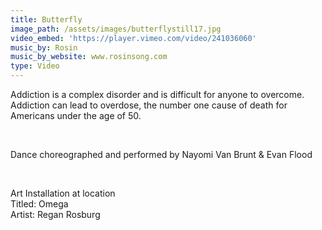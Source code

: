 ```yaml
---
title: Butterfly
image_path: /assets/images/butterflystill17.jpg
video_embed: 'https://player.vimeo.com/video/241036060'
music_by: Rosin
music_by_website: www.rosinsong.com
type: Video
---
```



Addiction is a complex disorder and is difficult for anyone to overcome. Addiction can lead to overdose, the number one cause of death for Americans under the age of 50.&nbsp;

&nbsp;

Dance choreographed and performed by Nayomi Van Brunt & Evan Flood

&nbsp;

Art Installation at location<br>Titled: Omega<br>Artist: Regan Rosburg